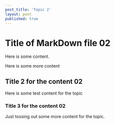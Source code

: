 ```yaml
---
post_title: 'Topic 2'
layout: post
published: true
---
```


# Title of MarkDown file 02

Here is some content.

Here is some more content

## Title 2 for the content 02

Here is some test content for the topic

### Title 3 for the content 02

Just tossing out some more content for the topic.